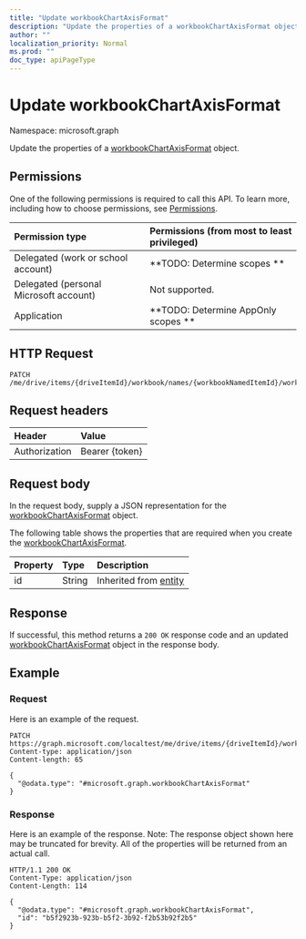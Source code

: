 ```yaml
---
title: "Update workbookChartAxisFormat"
description: "Update the properties of a workbookChartAxisFormat object."
author: ""
localization_priority: Normal
ms.prod: ""
doc_type: apiPageType
---
```


# Update workbookChartAxisFormat

Namespace: microsoft.graph

Update the properties of a [workbookChartAxisFormat](../resources/workbookchartaxisformat.md) object.

## Permissions
One of the following permissions is required to call this API. To learn more, including how to choose permissions, see [Permissions](/concepts/permissions-reference.md).

|Permission type|Permissions (from most to least privileged)|
|:---|:---|
|Delegated (work or school account)|**TODO: Determine scopes **|
|Delegated (personal Microsoft account)|Not supported.|
|Application|**TODO: Determine AppOnly scopes **|

## HTTP Request
<!-- {
  "blockType": "ignored"
}
-->
``` http
PATCH /me/drive/items/{driveItemId}/workbook/names/{workbookNamedItemId}/worksheet/charts/{workbookChartId}/axes/categoryAxis/format
```

## Request headers
|Header|Value|
|:---|:---|
|Authorization|Bearer {token}|

## Request body
In the request body, supply a JSON representation for the [workbookChartAxisFormat](../resources/workbookchartaxisformat.md) object.

The following table shows the properties that are required when you create the [workbookChartAxisFormat](../resources/workbookchartaxisformat.md).

|Property|Type|Description|
|:---|:---|:---|
|id|String| Inherited from [entity](../resources/entity.md)|



## Response
If successful, this method returns a `200 OK` response code and an updated [workbookChartAxisFormat](../resources/workbookchartaxisformat.md) object in the response body.

## Example

### Request
Here is an example of the request.
<!-- {
  "blockType": "request",
  "name": "update_workbookchartaxisformat"
}
-->
``` http
PATCH https://graph.microsoft.com/localtest/me/drive/items/{driveItemId}/workbook/names/{workbookNamedItemId}/worksheet/charts/{workbookChartId}/axes/categoryAxis/format
Content-type: application/json
Content-length: 65

{
  "@odata.type": "#microsoft.graph.workbookChartAxisFormat"
}
```

### Response
Here is an example of the response. Note: The response object shown here may be truncated for brevity. All of the properties will be returned from an actual call.
<!-- {
  "blockType": "response",
  "truncated": true
}
-->
``` http
HTTP/1.1 200 OK
Content-Type: application/json
Content-Length: 114

{
  "@odata.type": "#microsoft.graph.workbookChartAxisFormat",
  "id": "b5f2923b-923b-b5f2-3b92-f2b53b92f2b5"
}
```

